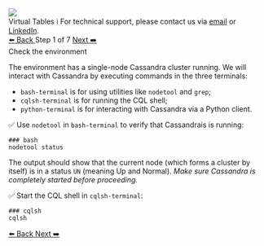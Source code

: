 <!-- TOP -->
<div class="top">
  <img src="https://datastax-academy.github.io/katapod-shared-assets/images/ds-academy-logo.svg" />
  <div class="scenario-title-section">
    <span class="scenario-title">Virtual Tables</span>
    <span class="scenario-subtitle">ℹ️ For technical support, please contact us via <a href="mailto:aleksandr.volochnev@datastax.com">email</a> or <a href="https://dtsx.io/aleks">LinkedIn</a>.</span> 
  </div>
</div>

<!-- NAVIGATION -->
<div id="navigation-top" class="navigation-top">
 <a href='command:katapod.loadPage?[{"step":"intro"}]'
   class="btn btn-dark navigation-top-left">⬅️ Back
 </a>
<span class="step-count"> Step 1 of 7</span>
 <a href='command:katapod.loadPage?[{"step":"step2"}]' 
    class="btn btn-dark navigation-top-right">Next ➡️
  </a>
</div>

<!-- CONTENT -->

<div class="step-title">Check the environment</div>

The environment has a single-node Cassandra cluster running. 
We will interact with Cassandra by executing commands in the three terminals:
* `bash-terminal` is for using utilities like `nodetool` and `grep`;
* `cqlsh-terminal` is for running the CQL shell;
* `python-terminal` is for interacting with Cassandra via a Python client. 

✅ Use `nodetool` in `bash-terminal` to verify that Cassandrais is running:
```
### bash
nodetool status
```

The output should show that the current node (which forms a cluster by itself)
is in a status `UN` (meaning Up and Normal). _Make sure Cassandra is completely started before proceeding._


✅ Start the CQL shell in `cqlsh-terminal`:
```
### cqlsh
cqlsh
```

<!-- NAVIGATION -->
<div id="navigation-bottom" class="navigation-bottom">
 <a href='command:katapod.loadPage?[{"step":"intro"}]'
   class="btn btn-dark navigation-bottom-left">⬅️ Back
 </a>
 <a href='command:katapod.loadPage?[{"step":"step2"}]'
    class="btn btn-dark navigation-bottom-right">Next ➡️
  </a>
</div>
